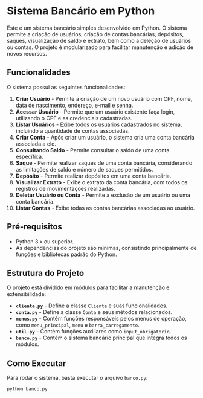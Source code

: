 # Sistema Bancário em Python

Este é um sistema bancário simples desenvolvido em Python. O sistema permite a criação de usuários, criação de contas bancárias, depósitos, saques, visualização de saldo e extrato, bem como a deleção de usuários ou contas. O projeto é modularizado para facilitar manutenção e adição de novos recursos.

## Funcionalidades

O sistema possui as seguintes funcionalidades:

1. **Criar Usuário** - Permite a criação de um novo usuário com CPF, nome, data de nascimento, endereço, e-mail e senha.
2. **Acessar Usuário** - Permite que um usuário existente faça login, utilizando o CPF e as credenciais cadastradas.
3. **Listar Usuários** - Exibe todos os usuários cadastrados no sistema, incluindo a quantidade de contas associadas.
4. **Criar Conta** - Após criar um usuário, o sistema cria uma conta bancária associada a ele.
5. **Consultando Saldo** - Permite consultar o saldo de uma conta específica.
6. **Saque** - Permite realizar saques de uma conta bancária, considerando as limitações de saldo e número de saques permitidos.
7. **Depósito** - Permite realizar depósitos em uma conta bancária.
8. **Visualizar Extrato** - Exibe o extrato da conta bancária, com todos os registros de movimentações realizadas.
9. **Deletar Usuário ou Conta** - Permite a exclusão de um usuário ou uma conta bancária.
10. **Listar Contas** - Exibe todas as contas bancárias associadas ao usuário.

## Pré-requisitos

- Python 3.x ou superior.
- As dependências do projeto são mínimas, consistindo principalmente de funções e bibliotecas padrão do Python.

## Estrutura do Projeto

O projeto está dividido em módulos para facilitar a manutenção e extensibilidade:

- **`cliente.py`** - Define a classe `Cliente` e suas funcionalidades.
- **`conta.py`** - Define a classe `Conta` e seus métodos relacionados.
- **`menus.py`** - Contém funções responsáveis pelos menus de operação, como `menu_principal`, `menu` e `barra_carregamento`.
- **`util.py`** - Contém funções auxiliares como `input_obrigatorio`.
- **`banco.py`** - Contém o sistema bancário principal que integra todos os módulos.

## Como Executar

Para rodar o sistema, basta executar o arquivo `banco.py`:

```bash
python banco.py

